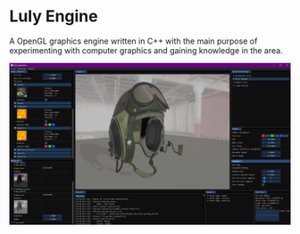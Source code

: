 ﻿# Luly Engine

A OpenGL graphics engine written in C++ with the main purpose of experimenting with computer graphics and gaining
knowledge in the area.

<img src="assets/showcase.png" />